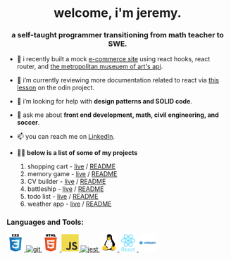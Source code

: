 <h1 align="center">welcome, i'm jeremy.</h1>
<h3 align="center">a self-taught programmer transitioning from math teacher to SWE.</h3>

- 🔭 i recently built a mock [e-commerce site](https://github.com/jernestmyers/shopping-cart) using react hooks, react router, and [the metropolitan museuem of art's api](https://metmuseum.github.io/).

- 🌱 i’m currently reviewing more documentation related to react via [this lesson](https://www.theodinproject.com/paths/full-stack-javascript/courses/javascript/lessons/advanced-concepts) on the odin project.

- 🤝 i’m looking for help with **design patterns and SOLID code**.

- 💬 ask me about **front end development, math, civil engineering, and soccer**.

- 📫 you can reach me on [LinkedIn](https://www.linkedin.com/in/jernestmyers).

- 👨‍💻 **below is a list of some of my projects**
    1. shopping cart    -   [live](https://jernestmyers.github.io/shopping-cart/) / [README](https://github.com/jernestmyers/shopping-cart#readme)
    2. memory game      -   [live](https://jernestmyers.github.io/memory-game/) / [README](https://github.com/jernestmyers/memory-game#readme)
    3. CV builder       -   [live](https://jernestmyers.github.io/cv-project/) / [README](https://github.com/jernestmyers/cv-project#readme)
    4. battleship       -   [live](https://jernestmyers.github.io/battleship/) / [README](https://github.com/jernestmyers/battleship#readme)
    5. todo list        -   [live](https://jernestmyers.github.io/todo-list/) / [README](https://github.com/jernestmyers/todo-list#readme)
    6. weather app      -   [live](https://jernestmyers.github.io/weather-app/) / [README](https://github.com/jernestmyers/weather-app#readme)

<h3 align="left">Languages and Tools:</h3>
<p align="left"> <a href="https://www.w3schools.com/css/" target="_blank"> <img src="https://raw.githubusercontent.com/devicons/devicon/master/icons/css3/css3-original-wordmark.svg" alt="css3" width="40" height="40"/> </a> <a href="https://git-scm.com/" target="_blank"> <img src="https://www.vectorlogo.zone/logos/git-scm/git-scm-icon.svg" alt="git" width="40" height="40"/> </a> <a href="https://www.w3.org/html/" target="_blank"> <img src="https://raw.githubusercontent.com/devicons/devicon/master/icons/html5/html5-original-wordmark.svg" alt="html5" width="40" height="40"/> </a> <a href="https://developer.mozilla.org/en-US/docs/Web/JavaScript" target="_blank"> <img src="https://raw.githubusercontent.com/devicons/devicon/master/icons/javascript/javascript-original.svg" alt="javascript" width="40" height="40"/> </a> <a href="https://jestjs.io" target="_blank"> <img src="https://www.vectorlogo.zone/logos/jestjsio/jestjsio-icon.svg" alt="jest" width="40" height="40"/> </a> <a href="https://www.linux.org/" target="_blank"> <img src="https://raw.githubusercontent.com/devicons/devicon/master/icons/linux/linux-original.svg" alt="linux" width="40" height="40"/> </a> <a href="https://reactjs.org/" target="_blank"> <img src="https://raw.githubusercontent.com/devicons/devicon/master/icons/react/react-original-wordmark.svg" alt="react" width="40" height="40"/> </a> <a href="https://webpack.js.org" target="_blank"> <img src="https://raw.githubusercontent.com/devicons/devicon/d00d0969292a6569d45b06d3f350f463a0107b0d/icons/webpack/webpack-original-wordmark.svg" alt="webpack" width="40" height="40"/> </a> </p>

